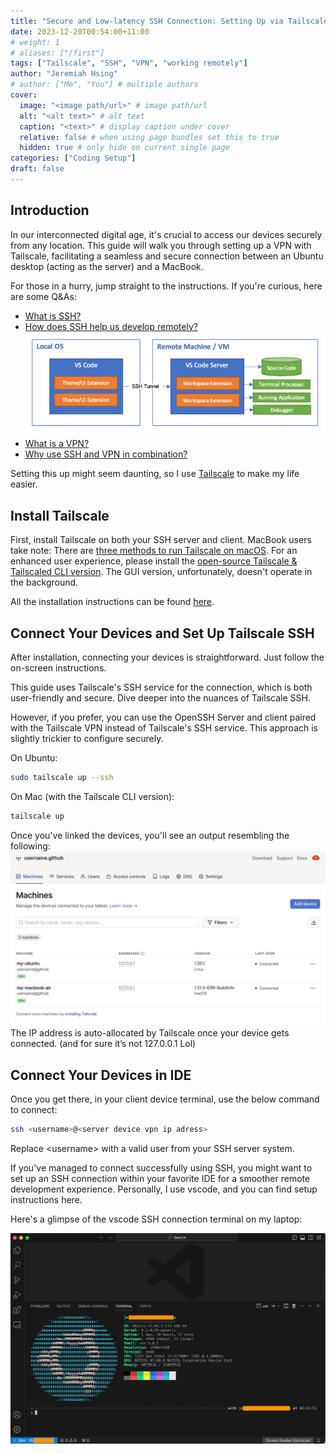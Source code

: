 ```yaml
---
title: "Secure and Low-latency SSH Connection: Setting Up via Tailscale"
date: 2023-12-20T00:54:00+11:00
# weight: 1
# aliases: ["/first"]
tags: ["Tailscale", "SSH", "VPN", "working remotely"]
author: "Jeremiah Hsing"
# author: ["Me", "You"] # multiple authors
cover:
  image: "<image path/url>" # image path/url
  alt: "<alt text>" # alt text
  caption: "<text>" # display caption under cover
  relative: false # when using page bundles set this to true
  hidden: true # only hide on current single page
categories: ["Coding Setup"]
draft: false
---
```


## Introduction

In our interconnected digital age, it's crucial to access our devices securely from any location. This guide will walk you through setting up a VPN with Tailscale, facilitating a seamless and secure connection between an Ubuntu desktop (acting as the server) and a MacBook.

For those in a hurry, jump straight to the instructions. If you're curious, here are some Q&As:

- [What is SSH?](https://www.techtarget.com/searchsecurity/definition/Secure-Shell)
- [How does SSH help us develop remotely?](https://code.visualstudio.com/docs/remote/ssh)
![ssh](/images/post_images/0/ssh.png)
- [What is a VPN?](https://en.wikipedia.org/wiki/Virtual_private_network)
- [Why use SSH and VPN in combination?](https://networkengineering.stackexchange.com/questions/23959/why-use-ssh-and-vpn-in-combination)

Setting this up might seem daunting, so I use [Tailscale](tailscale.com) to make my life easier.

## Install Tailscale

First, install Tailscale on both your SSH server and client.
MacBook users take note: There are [three methods to run Tailscale on macOS](https://tailscale.com/kb/1065/macos-variants#automating-app-store-installs). For an enhanced user experience, please install the [open-source Tailscale & Tailscaled CLI version](https://github.com/tailscale/tailscale/wiki/Tailscaled-on-macOS). The GUI version, unfortunately, doesn't operate in the background.

All the installation instructions can be found [here](https://tailscale.com/download).

## Connect Your Devices and Set Up Tailscale SSH

After installation, connecting your devices is straightforward. Just follow the on-screen instructions.

This guide uses Tailscale's SSH service for the connection, which is both user-friendly and secure. Dive deeper into the nuances of Tailscale SSH.

However, if you prefer, you can use the OpenSSH Server and client paired with the Tailscale VPN instead of Tailscale's SSH service. This approach is slightly trickier to configure securely.

On Ubuntu:
```bash
sudo tailscale up --ssh
```
On Mac (with the Tailscale CLI version):
```bash
tailscale up
```
Once you've linked the devices, you'll see an output resembling the following:
![tailscale_dashboard](/images/post_images/0/tailscale_dashboard.png)
The IP address is auto-allocated by Tailscale once your device gets connected. (and for sure it’s not 127.0.0.1 Lol)

## Connect Your Devices in IDE

Once you get there, in your client device terminal, use the below command to connect:
```bash
ssh <username>@<server device vpn ip adress>
```
Replace \<username\> with a valid user from your SSH server system.

If you've managed to connect successfully using SSH, you might want to set up an SSH connection within your favorite IDE for a smoother remote development experience. Personally, I use vscode, and you can find setup instructions here.

Here's a glimpse of the vscode SSH connection terminal on my laptop:

![vsc_ssh](/images/post_images/0/vscode_ssh.png)